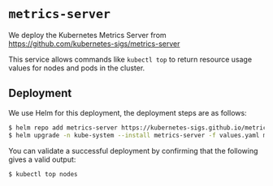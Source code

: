 # `metrics-server`

We deploy the Kubernetes Metrics Server from https://github.com/kubernetes-sigs/metrics-server

This service allows commands like `kubectl top` to return resource usage values
for nodes and pods in the cluster.

## Deployment

We use Helm for this deployment, the deployment steps are as follows:

``` sh
$ helm repo add metrics-server https://kubernetes-sigs.github.io/metrics-server/
$ helm upgrade -n kube-system --install metrics-server -f values.yaml metrics-server/metrics-server
```

You can validate a successful deployment by confirming that the following gives
a valid output:

``` sh
$ kubectl top nodes
```
